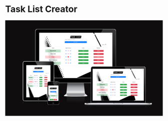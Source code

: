 # Task List Creator

<a href="https://mattdunks94.github.io/task-list-creator/"></a>

<img src="/documentation/README-images/TASK-CREATOR-AMIRESPONSIVE.png">
